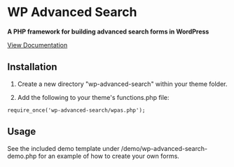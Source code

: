 # WP Advanced Search
**A PHP framework for building advanced search forms in WordPress**

[View Documentation](http://wpadvancedsearch.com/docs/)

## Installation

1. Create a new directory "wp-advanced-search" within your theme folder.

2. Add the following to your theme's functions.php file:

` require_once('wp-advanced-search/wpas.php'); `

## Usage

See the included demo template under /demo/wp-advanced-search-demo.php for an example of how to create your own forms.

